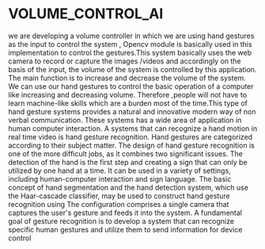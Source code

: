 # VOLUME_CONTROL_AI

we are developing a volume controller in which we are using hand gestures as
the input to control the system , Opencv module is basically used in this
implementation to control the gestures.This system basically uses the web
camera to record or capture the images /videos and accordingly on the basis
of the input, the volume of the system is controlled by this application. The
main function is to increase and decrease the volume of the system.
We can use our hand gestures to control the basic operation of a computer
like increasing and decreasing volume. Therefore ,people will not have to
learn machine-like skills which are a burden most of the time.This type of
hand gesture systems provides a natural and innovative modern way of non
verbal communication. These systems has a wide area of application in human
computer interaction. A systems that can recognize a hand motion in real time
video is hand gesture recognition. Hand gestures are categorized
according to their subject matter. The design of hand gesture recognition is one
of the more difficult jobs, as it combines two significant issues. The detection of
the hand is the first step and creating a sign that can only be utilized by one
hand at a time. It can be used in a variety of settings, including human-computer
interaction and sign language. The basic concept of hand segmentation
and the hand detection system, which use the Haar-cascade classifier, may be
used to construct hand gesture recognition using The configuration comprises a
single camera that captures the user's gesture and feeds it into the system. A
fundamental goal of gesture recognition is to develop a system that can
recognize specific human gestures and utilize them to send information for
device control
